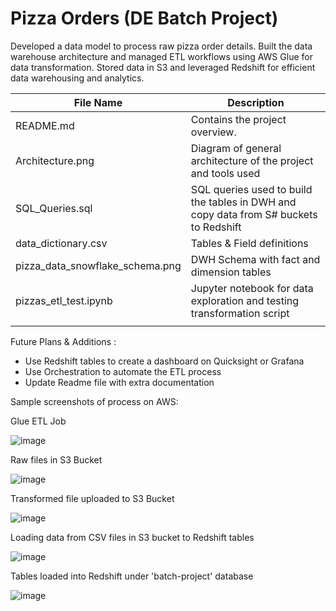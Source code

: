 # Pizza Orders (DE Batch Project) 
Developed a data model to process raw pizza order details. Built the data warehouse architecture and managed ETL workflows using AWS Glue for data transformation. Stored data in S3 and leveraged Redshift for efficient data warehousing and analytics.

| File Name       | Description              |
|-----------------|--------------------------|
| README.md        | Contains the project overview. |
| Architecture.png | Diagram of general architecture of the project and tools used |
| SQL_Queries.sql  | SQL queries used to build the tables in DWH and copy data from S# buckets to Redshift|
| data_dictionary.csv | Tables & Field definitions |
| pizza_data_snowflake_schema.png | DWH Schema with fact and dimension tables |
| pizzas_etl_test.ipynb | Jupyter notebook for data exploration and testing transformation script |
|                      |                                |

Future Plans & Additions :
* Use Redshift tables to create a dashboard on Quicksight or Grafana
* Use Orchestration to automate the ETL process
* Update Readme file with extra documentation

Sample screenshots of process on AWS:

Glue ETL Job

![image](https://github.com/Yara484/Pizza-Orders-DE-Batch-Project/assets/51079151/783b96b8-a145-44c7-8b43-cb2b6fbc77e0)

Raw files in S3 Bucket

![image](https://github.com/Yara484/Pizza-Orders-DE-Batch-Project/assets/51079151/4ffff86e-fd6d-4432-93ee-89135f2cf529)


Transformed file uploaded to S3 Bucket

![image](https://github.com/Yara484/Pizza-Orders-DE-Batch-Project/assets/51079151/f44c4170-6924-4194-974d-d226edcd8b79)

Loading data from CSV files in S3 bucket to Redshift tables

![image](https://github.com/Yara484/Pizza-Orders-DE-Batch-Project/assets/51079151/396a9c1a-401f-410f-a3b2-887347c6b4a3)


Tables loaded into Redshift under 'batch-project' database

![image](https://github.com/Yara484/Pizza-Orders-DE-Batch-Project/assets/51079151/318ede98-46d5-4b79-8c7b-525114246aba)



